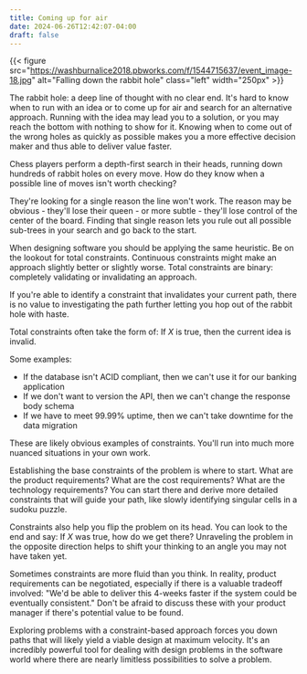 ```yaml
---
title: Coming up for air
date: 2024-06-26T12:42:07-04:00
draft: false
---
```


{{< figure src="https://washburnalice2018.pbworks.com/f/1544715637/event_image-18.jpg" alt="Falling down the rabbit hole" class="left" width="250px" >}}

The rabbit hole: a deep line of thought with no clear end. It's hard to know when to run with an idea or to come up for air and search for an alternative approach. Running with the idea may lead you to a solution, or you may reach the bottom with nothing to show for it. Knowing when to come out of the wrong holes as quickly as possible makes you a more effective decision maker and thus able to deliver value faster.

Chess players perform a depth-first search in their heads, running down hundreds of rabbit holes on every move. How do they know when a possible line of moves isn't worth checking?

They're looking for a single reason the line won't work. The reason may be obvious - they'll lose their queen - or more subtle - they'll lose control of the center of the board. Finding that single reason lets you rule out all possible sub-trees in your search and go back to the start.

When designing software you should be applying the same heuristic. Be on the lookout for total constraints. Continuous constraints might make an approach slightly better or slightly worse. Total constraints are binary: completely validating or invalidating an approach.

 If you're able to identify a constraint that invalidates your current path, there is no value to investigating the path further letting you hop out of the rabbit hole with haste. 

Total constraints often take the form of: If _X_ is true, then the current idea is invalid.

Some examples:

- If the database isn't ACID compliant, then we can't use it for our banking application
- If we don't want to version the API, then we can't change the response body schema
- If we have to meet 99.99% uptime, then we can't take downtime for the data migration

These are likely obvious examples of constraints. You'll run into much more nuanced situations in your own work. 

Establishing the base constraints of the problem is where to start. What are the product requirements? What are the cost requirements? What are the technology requirements? You can start there and derive more detailed constraints that will guide your path, like slowly identifying singular cells in a sudoku puzzle.

Constraints also help you flip the problem on its head. You can look to the end and say: If _X_ was true, how do we get there? Unraveling the problem in the opposite direction helps to shift your thinking to an angle you may not have taken yet. 

Sometimes constraints are more fluid than you think. In reality, product requirements can be negotiated, especially if there is a valuable tradeoff involved: "We'd be able to deliver this 4-weeks faster if the system could be eventually consistent." Don't be afraid to discuss these with your product manager if there's potential value to be found.

Exploring problems with a constraint-based approach forces you down paths that will likely yield a viable design at maximum velocity. It's an incredibly powerful tool for dealing with design problems in the software world where there are nearly limitless possibilities to solve a problem.




